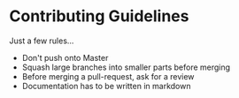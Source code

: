 # Contributing Guidelines

Just a few rules...
- Don't push onto Master
- Squash large branches into smaller parts before merging
- Before merging a pull-request, ask for a review
- Documentation has to be written in markdown
